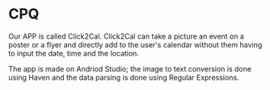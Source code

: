 # CPQ
Our APP is called Click2Cal. 
Click2Cal can take a picture an event on a poster or a flyer and directly add to the user's calendar without them having to input the date, time and the location.

The app is made on Andriod Studio; the image to text conversion is done using Haven and the data parsing is done using Regular Expressions. 
